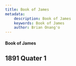 ```yaml
---
title: Book of James
metadata:
    description: Book of James
    keywords: Book of James
    author: Brian Onang'o
---
```


#### Book of James

## 1891 Quater 1
